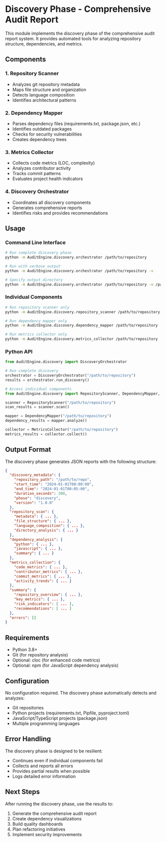 # Discovery Phase - Comprehensive Audit Report

This module implements the discovery phase of the comprehensive audit report system. It provides automated tools for analyzing repository structure, dependencies, and metrics.

## Components

### 1. Repository Scanner

- Analyzes git repository metadata
- Maps file structure and organization
- Detects language composition
- Identifies architectural patterns

### 2. Dependency Mapper

- Parses dependency files (requirements.txt, package.json, etc.)
- Identifies outdated packages
- Checks for security vulnerabilities
- Creates dependency trees

### 3. Metrics Collector

- Collects code metrics (LOC, complexity)
- Analyzes contributor activity
- Tracks commit patterns
- Evaluates project health indicators

### 4. Discovery Orchestrator

- Coordinates all discovery components
- Generates comprehensive reports
- Identifies risks and provides recommendations

## Usage

### Command Line Interface

```bash
# Run complete discovery phase
python -m AuditEngine.discovery.orchestrator /path/to/repository

# Run with verbose output
python -m AuditEngine.discovery.orchestrator /path/to/repository -v

# Specify output directory
python -m AuditEngine.discovery.orchestrator /path/to/repository -o /path/to/output
```

### Individual Components

```bash
# Run repository scanner only
python -m AuditEngine.discovery.repository_scanner /path/to/repository

# Run dependency mapper only
python -m AuditEngine.discovery.dependency_mapper /path/to/repository

# Run metrics collector only
python -m AuditEngine.discovery.metrics_collector /path/to/repository
```

### Python API

```python
from AuditEngine.discovery import DiscoveryOrchestrator

# Run complete discovery
orchestrator = DiscoveryOrchestrator("/path/to/repository")
results = orchestrator.run_discovery()

# Access individual components
from AuditEngine.discovery import RepositoryScanner, DependencyMapper, MetricsCollector

scanner = RepositoryScanner("/path/to/repository")
scan_results = scanner.scan()

mapper = DependencyMapper("/path/to/repository")
dependency_results = mapper.analyze()

collector = MetricsCollector("/path/to/repository")
metrics_results = collector.collect()
```

## Output Format

The discovery phase generates JSON reports with the following structure:

```json
{
  "discovery_metadata": {
    "repository_path": "/path/to/repo",
    "start_time": "2024-01-01T00:00:00",
    "end_time": "2024-01-01T00:05:00",
    "duration_seconds": 300,
    "phase": "discovery",
    "version": "1.0.0"
  },
  "repository_scan": {
    "metadata": { ... },
    "file_structure": { ... },
    "language_composition": { ... },
    "directory_analysis": { ... }
  },
  "dependency_analysis": {
    "python": { ... },
    "javascript": { ... },
    "summary": { ... }
  },
  "metrics_collection": {
    "code_metrics": { ... },
    "contributor_metrics": { ... },
    "commit_metrics": { ... },
    "activity_trends": { ... }
  },
  "summary": {
    "repository_overview": { ... },
    "key_metrics": { ... },
    "risk_indicators": [ ... ],
    "recommendations": [ ... ]
  },
  "errors": []
}
```

## Requirements

- Python 3.8+
- Git (for repository analysis)
- Optional: cloc (for enhanced code metrics)
- Optional: npm (for JavaScript dependency analysis)

## Configuration

No configuration required. The discovery phase automatically detects and analyzes:

- Git repositories
- Python projects (requirements.txt, Pipfile, pyproject.toml)
- JavaScript/TypeScript projects (package.json)
- Multiple programming languages

## Error Handling

The discovery phase is designed to be resilient:

- Continues even if individual components fail
- Collects and reports all errors
- Provides partial results when possible
- Logs detailed error information

## Next Steps

After running the discovery phase, use the results to:

1. Generate the comprehensive audit report
2. Create dependency visualizations
3. Build quality dashboards
4. Plan refactoring initiatives
5. Implement security improvements
